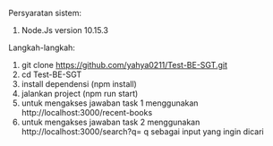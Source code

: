 Persyaratan sistem:

1. Node.Js version 10.15.3

Langkah-langkah:

1. git clone https://github.com/yahya0211/Test-BE-SGT.git
2. cd Test-BE-SGT
3. install dependensi (npm install)
4. jalankan project (npm run start)
5. untuk mengakses jawaban task 1 menggunakan http://localhost:3000/recent-books
6. untuk mengakses jawaban task 2 menggunakan http://localhost:3000/search?q= q sebagai input yang ingin dicari
